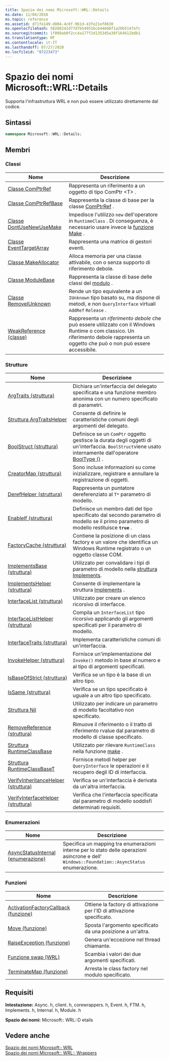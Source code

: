 ```yaml
---
title: Spazio dei nomi Microsoft::WRL::Details
ms.date: 11/04/2016
ms.topic: reference
ms.assetid: d71fe149-d804-4c6f-961d-43fe21ef8630
ms.openlocfilehash: 50208242d77d7b54951bcb44608f1a20b5147efc
ms.sourcegitcommit: 1f009ab0f2cc4a177f2d1353d5a38f164612bdb1
ms.translationtype: MT
ms.contentlocale: it-IT
ms.lasthandoff: 07/27/2020
ms.locfileid: "87223473"
---
```

# <a name="microsoftwrldetails-namespace"></a>Spazio dei nomi Microsoft::WRL::Details

Supporta l'infrastruttura WRL e non può essere utilizzato direttamente dal codice.

## <a name="syntax"></a>Sintassi

```cpp
namespace Microsoft::WRL::Details;
```

## <a name="members"></a>Membri

### <a name="classes"></a>Classi

|Nome|Descrizione|
|----------|-----------------|
|[Classe ComPtrRef](comptrref-class.md)|Rappresenta un riferimento a un oggetto di tipo ComPtr \<T> .|
|[Classe ComPtrRefBase](comptrrefbase-class.md)|Rappresenta la classe di base per la classe [ComPtrRef](comptrref-class.md) .|
|[Classe DontUseNewUseMake](dontusenewusemake-class.md)|Impedisce l'utilizzo `new` dell'operatore in `RuntimeClass` . Di conseguenza, è necessario usare invece la [funzione Make](make-function.md) .|
|[Classe EventTargetArray](eventtargetarray-class.md)|Rappresenta una matrice di gestori eventi.|
|[Classe MakeAllocator](makeallocator-class.md)|Alloca memoria per una classe attivabile, con o senza supporto di riferimento debole.|
|[Classe ModuleBase](modulebase-class.md)|Rappresenta la classe di base delle classi del [modulo](module-class.md) .|
|[Classe RemoveIUnknown](removeiunknown-class.md)|Rende un tipo equivalente a un `IUnknown` tipo basato su, ma dispone di metodi, e non `QueryInterface` virtuali `AddRef` `Release` .|
|[WeakReference (classe)](weakreference-class.md)|Rappresenta un *riferimento debole* che può essere utilizzato con il Windows Runtime o com classico. Un riferimento debole rappresenta un oggetto che può o non può essere accessibile.|

### <a name="structures"></a>Strutture

|Nome|Descrizione|
|----------|-----------------|
|[ArgTraits (struttura)](argtraits-structure.md)|Dichiara un'interfaccia del delegato specificata e una funzione membro anonima con un numero specificato di parametri.|
|[Struttura ArgTraitsHelper](argtraitshelper-structure.md)|Consente di definire le caratteristiche comuni degli argomenti del delegato.|
|[BoolStruct (struttura)](boolstruct-structure.md)|Definisce se un `ComPtr` oggetto gestisce la durata degli oggetti di un'interfaccia. `BoolStruct`viene usato internamente dall'operatore [BoolType ()](comptr-class.md#operator-microsoft-wrl-details-booltype) .|
|[CreatorMap (struttura)](creatormap-structure.md)|Sono incluse informazioni su come inizializzare, registrare e annullare la registrazione di oggetti.|
|[DerefHelper (struttura)](derefhelper-structure.md)|Rappresenta un puntatore dereferenziato al `T*` parametro di modello.|
|[EnableIf (struttura)](enableif-structure.md)|Definisce un membro dati del tipo specificato dal secondo parametro di modello se il primo parametro di modello restituisce **`true`** .|
|[FactoryCache (struttura)](factorycache-structure.md)|Contiene la posizione di un class factory e un valore che identifica un Windows Runtime registrato o un oggetto classe COM.|
|[ImplementsBase (struttura)](implementsbase-structure.md)|Utilizzato per convalidare i tipi di parametro di modello nella [struttura Implements](implements-structure.md).|
|[ImplementsHelper (struttura)](implementshelper-structure.md)|Consente di implementare la struttura [Implements](implements-structure.md) .|
|[InterfaceList (struttura)](interfacelist-structure.md)|Utilizzato per creare un elenco ricorsivo di interfacce.|
|[InterfaceListHelper (struttura)](interfacelisthelper-structure.md)|Compila un `InterfaceList` tipo ricorsivo applicando gli argomenti specificati per il parametro di modello.|
|[InterfaceTraits (struttura)](interfacetraits-structure.md)|Implementa caratteristiche comuni di un'interfaccia.|
|[InvokeHelper (struttura)](invokehelper-structure.md)|Fornisce un'implementazione del `Invoke()` metodo in base al numero e al tipo di argomenti specificati.|
|[IsBaseOfStrict (struttura)](isbaseofstrict-structure.md)|Verifica se un tipo è la base di un altro tipo.|
|[IsSame (struttura)](issame-structure.md)|Verifica se un tipo specificato è uguale a un altro tipo specificato.|
|[Struttura Nil](nil-structure.md)|Utilizzato per indicare un parametro di modello facoltativo non specificato.|
|[RemoveReference (struttura)](removereference-structure.md)|Rimuove il riferimento o il tratto di riferimento rvalue dal parametro di modello di classe specificato.|
|[Struttura RuntimeClassBase](runtimeclassbase-structure.md)|Utilizzato per rilevare `RuntimeClass` nella funzione [make](make-function.md) .|
|[Struttura RuntimeClassBaseT](runtimeclassbaset-structure.md)|Fornisce metodi helper per `QueryInterface` le operazioni e il recupero degli ID di interfaccia.|
|[VerifyInheritanceHelper (struttura)](verifyinheritancehelper-structure.md)|Verifica se un'interfaccia è derivata da un'altra interfaccia.|
|[VerifyInterfaceHelper (struttura)](verifyinterfacehelper-structure.md)|Verifica che l'interfaccia specificata dal parametro di modello soddisfi determinati requisiti.|

### <a name="enumerations"></a>Enumerazioni

|Nome|Descrizione|
|----------|-----------------|
|[AsyncStatusInternal (enumerazione)](asyncstatusinternal-enumeration.md)|Specifica un mapping tra enumerazioni interne per lo stato delle operazioni asincrone e dell' `Windows::Foundation::AsyncStatus` enumerazione.|

### <a name="functions"></a>Funzioni

|Nome|Descrizione|
|----------|-----------------|
|[ActivationFactoryCallback (funzione)](activationfactorycallback-function.md)|Ottiene la factory di attivazione per l'ID di attivazione specificato.|
|[Move (funzione)](move-function.md)|Sposta l'argomento specificato da una posizione a un'altra.|
|[RaiseException (funzione)](raiseexception-function.md)|Genera un'eccezione nel thread chiamante.|
|[Funzione swap (WRL)](swap-function-wrl.md)|Scambia i valori dei due argomenti specificati.|
|[TerminateMap (funzione)](terminatemap-function.md)|Arresta le class factory nel modulo specificato.|

## <a name="requirements"></a>Requisiti

**Intestazione:** Async. h, client. h, corewrappers. h, Event. h, FTM. h, Implements. h, Internal. h, Module. h

**Spazio dei nomi:** Microsoft:: WRL::D etails

## <a name="see-also"></a>Vedere anche

[Spazio dei nomi Microsoft:: WRL](microsoft-wrl-namespace.md)<br/>
[Spazio dei nomi Microsoft:: WRL:: Wrappers](microsoft-wrl-wrappers-namespace.md)
